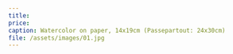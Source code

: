 ```yaml
---
title: 
price: 
caption: Watercolor on paper, 14x19cm (Passepartout: 24x30cm)
file: /assets/images/01.jpg
---
```

